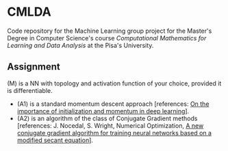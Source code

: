 # CMLDA
Code repository for the Machine Learning group project for the Master's Degree in Computer Science's course *Computational Mathematics for Learning and Data Analysis* at the Pisa's University.

## Assignment
(M) is a NN with topology and activation function of your choice, provided it is differentiable. 
* (A1) is a standard momentum descent approach [references: [On the importance of initialization and momentum in deep learning](http://www.cs.toronto.edu/~fritz/absps/momentum.pdf)].
* (A2) is an algorithm of the class of Conjugate Gradient methods [references: J. Nocedal, S. Wright, Numerical Optimization, [A new conjugate gradient algorithm for training neural networks based on a modified secant equation](http://www.sciencedirect.com/science/article/pii/S0096300313007558)].
